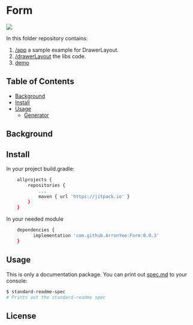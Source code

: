 # Form

[![](https://jitpack.io/v/ArronYee/Form.svg)](https://jitpack.io/#ArronYee/Form)

<!-- [![standard-readme compliant](https://img.shields.io/badge/readme%20style-standard-brightgreen.svg?style=flat-square)](https://github.com/RichardLitt/standard-readme) -->


In this folder repository contains:

1. [/app](https://github.com/ArronYee/DrawerLayout/tree/main/app) a sample example for DrawerLayout.
2. [/drawerLayout](https://github.com/ArronYee/DrawerLayout/tree/main/drawerlayout) the libs code.
3. [demo](https://github.com/ArronYee/DrawerLayout/blob/main/app-debug.apk)

## Table of Contents

- [Background](#background)
- [Install](#install)
- [Usage](#usage)
	- [Generator](#generator)

## Background



## Install

In your project build.gradle:

```sh
	allprojects {
		repositories {
			...
			maven { url 'https://jitpack.io' }
		}
	}
```

In your needed module
```sh
	dependencies {
		  implementation 'com.github.ArronYee:Form:0.0.3'
	}
```

## Usage

This is only a documentation package. You can print out [spec.md](spec.md) to your console:

```sh
$ standard-readme-spec
# Prints out the standard-readme spec
```

## License


